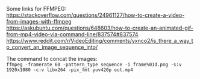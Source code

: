 Some links for FFMPEG:  
https://stackoverflow.com/questions/24961127/how-to-create-a-video-from-images-with-ffmpeg  
https://askubuntu.com/questions/648603/how-to-create-an-animated-gif-from-mp4-video-via-command-line/837574#837574  
https://www.reddit.com/r/VideoEditing/comments/yxnco2/is_there_a_way_to_convert_an_image_sequence_into/
  
The command to concat the images:  
```ffmpeg -framerate 60 -pattern_type sequence -i frame%01d.png -s:v 1920x1080 -c:v libx264 -pix_fmt yuv420p out.mp4```